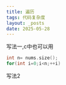 ```yaml
---
title: 遍历
tags: 代码复杂度
layout: _posts
date: 2025-05-28
---
```

写法一,c中也可以用
```cpp
int n= nums.size();
for(int i=0;i<n;++i)
```
写法2
```cpp

```
